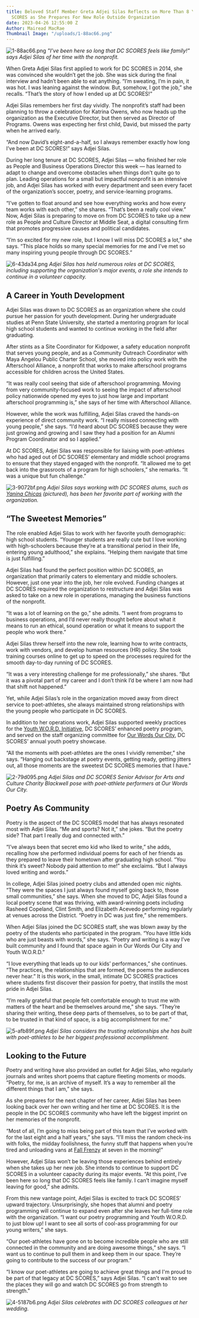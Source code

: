 ```yaml
---
title: Beloved Staff Member Greta Adjei Silas Reflects on More Than 8 Years at DC
  SCORES as She Prepares For New Role Outside Organization
date: 2023-04-26 12:55:00 Z
Author: Mairead MacRae
Thumbnail Image: "/uploads/1-88ac66.png"
---
```


![1-88ac66.png](/uploads/1-88ac66.png)
*"I’ve been here so long that DC SCORES feels like family!" says Adjei Silas of her time with the nonprofit.*













When Greta Adjei Silas first applied to work for DC SCORES in 2014, she was convinced she wouldn’t get the job. She was sick during the final interview and hadn’t been able to eat anything. “I’m sweating, I’m in pain, it was hot. I was leaning against the window. But, somehow, I got the job,” she recalls. “That’s the story of how I ended up at DC SCORES!”

Adjei Silas remembers her first day vividly. The nonprofit’s staff had been planning to throw a celebration for Katrina Owens, who now heads up the organization as the Executive Director, but then served as Director of Programs. Owens was expecting her first child, David, but missed the party when he arrived early. 

“And now David’s eight-and-a-half, so I always remember exactly how long I’ve been at DC SCORES!” says Adjei Silas. 

During her long tenure at DC SCORES, Adjei Silas — who finished her role as People and Business Operations Director this week — has learned to adapt to change and overcome obstacles when things don’t quite go to plan. Leading operations for a small but impactful nonprofit is an intensive job, and Adjei Silas has worked with every department and seen every facet of the organization’s soccer, poetry, and service-learning programs.

“I’ve gotten to float around and see how everything works and how every team works with each other,” she shares. “That’s been a really cool view.” Now, Adjei Silas is preparing to move on from DC SCORES to take up a new role as People and Culture Director at Middle Seat, a digital consulting firm that promotes progressive causes and political candidates. 

“I’m so excited for my new role, but I know I will miss DC SCORES a lot,” she says. “This place holds so many special memories for me and I’ve met so many inspiring young people through DC SCORES.”

![6-43da34.png](/uploads/6-43da34.png)
*Adjei Silas has held numerous roles at DC SCORES, including supporting the organization's major events, a role she intends to continue in a volunteer capacity.*

## A Career in Youth Development

Adjei Silas was drawn to DC SCORES as an organization where she could pursue her passion for youth development. During her undergraduate studies at Penn State University, she started a mentoring program for local high school students and wanted to continue working in the field after graduating. 

After stints as a Site Coordinator for Kidpower, a safety education nonprofit that serves young people, and as a Community Outreach Coordinator with Maya Angelou Public Charter School, she moved into policy work with the Afterschool Alliance, a nonprofit that works to make afterschool programs accessible for children across the United States. 

“It was really cool seeing that side of afterschool programming. Moving from very community-focused work to seeing the impact of afterschool policy nationwide opened my eyes to just how large and important afterschool programming is,” she says of her time with Afterschool Alliance.

However, while the work was fulfilling, Adjei Silas craved the hands-on experience of direct community work. “I really missed connecting with young people,” she says. “I’d heard about DC SCORES because they were just growing and growing and I saw they had a position for an Alumni Program Coordinator and so I applied.”

At DC SCORES, Adjei Silas was responsible for liaising with poet-athletes who had aged out of DC SCORES’ elementary and middle school programs to ensure that they stayed engaged with the nonprofit. “It allowed me to get back into the grassroots of a program for high schoolers,” she remarks. “It was a unique but fun challenge.”

![3-9072bf.png](/uploads/3-9072bf.png)
*Adjei Silas says working with DC SCORES alums, such as [Yanina Chicas](https://www.dcscores.org/blog/2022/09/from-columbia-heights-to-college-dc-scores-alumna-yanina-chicas-reflects-on-identity-and-community-as-she-begins-new-life-chapter) (pictured), has been her favorite part of working with the organization.*

## “The Sweetest Memories”

The role enabled Adjei Silas to work with her favorite youth demographic: high school students. “Younger students are really cute but I love working with high-schoolers because they’re at a transitional period in their life, entering young adulthood,” she explains. “Helping them navigate that time is just fulfilling.”

Adjei Silas had found the perfect position within DC SCORES, an organization that primarily caters to elementary and middle schoolers. However, just one year into the job, her role evolved. Funding changes at DC SCORES required the organization to restructure and Adjei Silas was asked to take on a new role in operations, managing the business functions of the nonprofit. 

“It was a lot of learning on the go,” she admits. “I went from programs to business operations, and I’d never really thought before about what it means to run an ethical, sound operation or what it means to support the people who work there.”

Adjei Silas threw herself into the new role, learning how to write contracts, work with vendors, and develop human resources (HR) policy. She took training courses online to get up to speed on the processes required for the smooth day-to-day running of DC SCORES. 

“It was a very interesting challenge for me professionally,” she shares. “But it was a pivotal part of my career and I don’t think I’d be where I am now had that shift not happened.”

Yet, while Adjei Silas’s role in the organization moved away from direct service to poet-athletes, she always maintained strong relationships with the young people who participate in DC SCORES.

In addition to her operations work, Adjei Silas supported weekly practices for the [Youth W.O.R.D. Initiative](https://www.dcscores.org/blog/2023/01/dc-scores-revamps-youth-word-project-for-promising-young-poets-in-dc), DC SCORES’ enhanced poetry program, and served on the staff organizing committee for [Our Words Our City](https://owoc.dcscores.org/), DC SCORES’ annual youth poetry showcase. 

“All the moments with poet-athletes are the ones I vividly remember,” she says. “Hanging out backstage at poetry events, getting ready, getting jitters out, all those moments are the sweetest DC SCORES memories that I have.”

![2-79d095.png](/uploads/2-79d095.png)
*Adjei Silas and DC SCORES Senior Advisor for Arts and Culture Charity Blackwell pose with poet-athlete performers at Our Words Our City.* 

## Poetry As Community

Poetry is the aspect of the DC SCORES model that has always resonated most with Adjei Silas. “Me and sports? Not it,” she jokes. “But the poetry side? That part I really dug and connected with.”

“I’ve always been that secret emo kid who liked to write,” she adds, recalling how she performed individual poems for each of her friends as they prepared to leave their hometown after graduating high school. “You think it’s sweet? Nobody paid attention to me!” she exclaims. “But I always loved writing and words.”

In college, Adjei Silas joined poetry clubs and attended open mic nights. “They were the spaces I just always found myself going back to, those small communities,” she says. When she moved to DC, Adjei Silas found a local poetry scene that was thriving, with award-winning poets including Rasheed Copeland, Clint Smith, and Elizabeth Acevedo performing regularly at venues across the District. “Poetry in DC was just fire,” she remembers.

When Adjei Silas joined the DC SCORES staff, she was blown away by the poetry of the students who participated in the program. “You have little kids who are just beasts with words,” she says. “Poetry and writing is a way I’ve built community and I found that space again in Our Words Our City and Youth W.O.R.D.”

“I love everything that leads up to our kids’ performances,” she continues. “The practices, the relationships that are formed, the poems the audiences never hear.” It is this work, in the small, intimate DC SCORES practices where students first discover their passion for poetry, that instills the most pride in Adjei Silas.

“I’m really grateful that people felt comfortable enough to trust me with matters of the heart and be themselves around me,” she says. “They’re sharing their writing, these deep parts of themselves, so to be part of that, to be trusted in that kind of space, is a big accomplishment for me.”

![5-afb89f.png](/uploads/5-afb89f.png)
*Adjei Silas considers the trusting relationships she has built with poet-athletes to be her biggest professional accomplishment.* 

## Looking to the Future

Poetry and writing have also provided an outlet for Adjei Silas, who regularly journals and writes short poems that capture fleeting moments or moods. “Poetry, for me, is an archive of myself. It’s a way to remember all the different things that I am,” she says.

As she prepares for the next chapter of her career, Adjei Silas has been looking back over her own writing and her time at DC SCORES. It is the people in the DC SCORES community who have left the biggest imprint on her memories of the nonprofit. 

“Most of all, I’m going to miss being part of this team that I’ve worked with for the last eight and a half years,” she says. “I’ll miss the random check-ins with folks, the midday foolishness, the funny stuff that happens when you’re tired and unloading vans at [Fall Frenzy](https://www.dcscores.org/blog/2022/10/dc-scores-fall-frenzy-2022) at seven in the morning!”

However, Adjei Silas won’t be leaving those experiences behind entirely when she takes up her new job. She intends to continue to support DC SCORES in a volunteer capacity during its major events. “At this point, I’ve been here so long that DC SCORES feels like family. I can’t imagine myself leaving for good,” she admits.

From this new vantage point, Adjei Silas is excited to track DC SCORES’ upward trajectory. Unsurprisingly, she hopes that alumni and poetry programming will continue to expand even after she leaves her full-time role with the organization.  “I want our poetry programming and Youth W.O.R.D. to just blow up! I want to see all sorts of cool-ass programming for our young writers,” she says. 

“Our poet-athletes have gone on to become incredible people who are still connected in the community and are doing awesome things,” she says. “I want us to continue to pull them in and keep them in our space. They’re going to contribute to the success of our program.”

“I know our poet-athletes are going to achieve great things and I'm proud to be part of that legacy at DC SCORES,” says Adjei Silas. “I can't wait to see the places they will go and watch DC SCORES go from strength to strength."

![4-5187b6.png](/uploads/4-5187b6.png)
*Adjei Silas celebrates with DC SCORES colleagues at her wedding.*